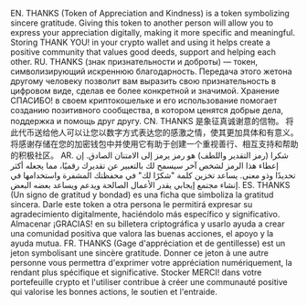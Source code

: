 EN. THANKS (Token of Appreciation and Kindness) is a token symbolizing sincere gratitude. Giving this token to another person will allow you to express your appreciation digitally, making it more specific and meaningful. Storing THANK YOU! in your crypto wallet and using it helps create a positive community that values good deeds, support and helping each other.
RU. THANKS (знак признательности и доброты) — токен, символизирующий искреннюю благодарность. Передача этого жетона другому человеку позволит вам выразить свою признательность в цифровом виде, сделав ее более конкретной и значимой. Хранение СПАСИБО! в своем криптокошельке и его использование помогает созданию позитивного сообщества, в котором ценятся добрые дела, поддержка и помощь друг другу.
CN. THANKS 是象征真诚谢意的信物。 将此代币送给他人可以让您以数字方式表达您的感激之情，使其更加具体和有意义。 将感谢存储在您的加密钱包中并使用它有助于创建一个重视善行、相互支持和帮助的积极社区。
AR. شكرا (رمز التقدير واللطف) هو رمز يرمز إلى الامتنان الصادق. إن إعطاء هذا الرمز لشخص آخر سيسمح لك بالتعبير عن تقديرك رقميًا، مما يجعله أكثر تحديدًا وذو معنى. يساعد تخزين كلمة "شكرًا لك" في محفظتك المشفرة واستخدامها في إنشاء مجتمع إيجابي يقدر الأعمال الصالحة ويدعم ويساعد بعضه البعض.
ES. THANKS (Un signo de gratitud y bondad) es una ficha que simboliza la gratitud sincera. Darle este token a otra persona le permitirá expresar su agradecimiento digitalmente, haciéndolo más específico y significativo. Almacenar ¡GRACIAS! en su billetera criptográfica y usarlo ayuda a crear una comunidad positiva que valora las buenas acciones, el apoyo y la ayuda mutua.
FR. THANKS (Gage d'appréciation et de gentillesse) est un jeton symbolisant une sincère gratitude. Donner ce jeton à une autre personne vous permettra d'exprimer votre appréciation numériquement, la rendant plus spécifique et significative. Stocker MERCI! dans votre portefeuille crypto et l'utiliser contribue à créer une communauté positive qui valorise les bonnes actions, le soutien et l'entraide.

